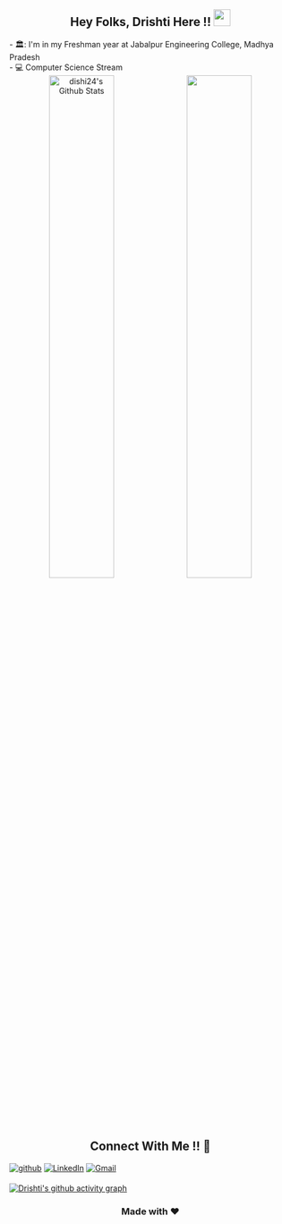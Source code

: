 <h2 align="center">Hey Folks, Drishti Here !! <img src="https://raw.githubusercontent.com/MartinHeinz/MartinHeinz/master/wave.gif" width="30px"></h2>
  - 🏛️: I'm in my Freshman year at Jabalpur Engineering College, Madhya Pradesh <br>
  - 💻 Computer Science Stream<br>  
  
<div align="center">
  <img width="48%" src="https://github-readme-stats.vercel.app/api?username=dishi24&theme=radical&show_icons=true" alt="dishi24's Github Stats"/>
  <img width="48%" src="https://github-readme-streak-stats.herokuapp.com/?user=dishi24&theme=radical&show_icons=true" />
</div>


<p align="center">
<h2 align="center">Connect With Me !! 🤝</h2>
<a href="https://github.com/dishi24" target="_blank">
<img src=https://img.shields.io/badge/github-%2324292e.svg?&style=for-the-badge&logo=github&logoColor=white alt=github style="margin-bottom: 5px;" /></a>
  
<a href="https://www.linkedin.com/in/drishti-rana-54053a172/" target="_blank">
<img alt = "LinkedIn"src="https://img.shields.io/badge/LinkedIn-%230077B5.svg?&style=flat-square&logo=linkedin&logoColor=white" alt="LinkedIn"></a>
  
<a href="mailto:drishtirana1011@gmail.com" target="_blank">
<img alt="Gmail" src="https://img.shields.io/badge/Gmail-D14836?style=for-the-badge&logo=gmail&logoColor=white" /></a>
</p>


[![Drishti's github activity graph](https://activity-graph.herokuapp.com/graph?username=dishi24&bg_color=000000&color=4cd8f0&line=2fc8ee&point=ffffff&area=true&hide_border=true)](https://github.com/dishi24/github-readme-activity-graph)
<br>
<h3 align="center">Made with ❤️</h3>
